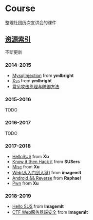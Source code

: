 # Course

整理社团历次宣讲会的课件

## [资源索引](资源索引/)

不断更新

### 2014-2015

- [MysqlInjection](2014-2015/10-MysqlInjection) from  **ymlbright**
- [Xss](2014-2015/11-Xss)  from **ymlbright**
- [常见攻击原理与防御方法](2014-2015/4-常见攻击原理与防御方法)

### 2015-2016

TODO

### 2016-2017

TODO

### 2017-2018

- [HelloSUS](2017-2018/9-HelloSUS) from **Xu**
- [Know it then Hack it](2017-2018/10-Know%20it%20the%20Hack%20it) from **SUSers**
- [Misc](2017-2018/11-Misc) from **Xu**
- [Web(从入门到入狱)](2017-2018/11-Web) from **imagemlt**
- [Android && Reverse](2017-2018/11-Android&&Reverse) from **Raphael**
- [Pwn](2017-2018/3-Pwn) from **Xu**

### 2018-2019

- [Hello SUS](2018-2019/9-HelloSUS) from **Imagemlt**
- [CTF Web服务器端安全](2018-2019/11-Web1) from **Imagemlt**
